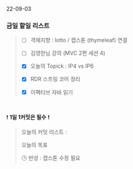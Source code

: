22-09-03
### 금일 할일 리스트


> - [ ]  객체지향 : lotto / 캡스톤 (thymeleaf) 연결
>
> - [ ] 김영한님 강의 (MVC 2편 세션 4)
>
> - [X]  오늘의 Topick : IP4 vs IP6
>
> - [X]  RDR 스프링 코어 정리
>
> -[X] 이팩티브 자바 읽기

<br/>

❗ **1일 1커밋은 필수** ❗
> 오늘의 커밋 리스트 :
>
> 오늘의 목표
>
> 🕒 반성 : 캡스톤 수정 필요
>
>
>

<br/>